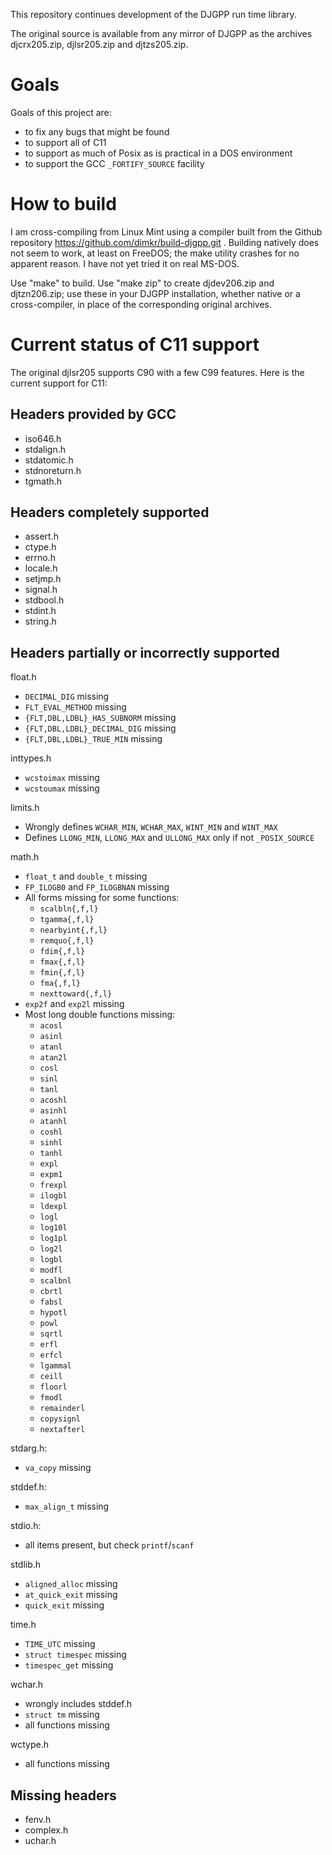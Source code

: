 This repository continues development of the DJGPP run time library.

The original source is available from any mirror of DJGPP as the archives
djcrx205.zip, djlsr205.zip and djtzs205.zip.

Goals
=====

Goals of this project are:

* to fix any bugs that might be found
* to support all of C11
* to support as much of Posix as is practical in a DOS environment
* to support the GCC `_FORTIFY_SOURCE` facility

How to build
============

I am cross-compiling from Linux Mint using a compiler built from the Github
repository https://github.com/dimkr/build-djgpp.git . Building natively does
not seem to work, at least on FreeDOS; the make utility crashes for no apparent
reason. I have not yet tried it on real MS-DOS.

Use "make" to build. Use "make zip" to create djdev206.zip and djtzn206.zip;
use these in your DJGPP installation, whether native or a cross-compiler, in
place of the corresponding original archives.

Current status of C11 support
=============================

The original djlsr205 supports C90 with a few C99 features. Here is the current
support for C11:

Headers provided by GCC
-----------------------
* iso646.h
* stdalign.h
* stdatomic.h
* stdnoreturn.h
* tgmath.h

Headers completely supported
----------------------------
* assert.h
* ctype.h
* errno.h
* locale.h
* setjmp.h
* signal.h
* stdbool.h
* stdint.h
* string.h

Headers partially or incorrectly supported
------------------------------------------
float.h
* `DECIMAL_DIG` missing
* `FLT_EVAL_METHOD` missing
* `{FLT,DBL,LDBL}_HAS_SUBNORM` missing
* `{FLT,DBL,LDBL}_DECIMAL_DIG` missing
* `{FLT,DBL,LDBL}_TRUE_MIN` missing

inttypes.h
* `wcstoimax` missing
* `wcstoumax` missing

limits.h
* Wrongly defines `WCHAR_MIN`, `WCHAR_MAX`, `WINT_MIN` and `WINT_MAX`
* Defines `LLONG_MIN`, `LLONG_MAX` and `ULLONG_MAX` only if not `_POSIX_SOURCE`

math.h
* `float_t` and `double_t` missing
* `FP_ILOGB0` and `FP_ILOGBNAN` missing
* All forms missing for some functions:
  * `scalbln{,f,l}`
  * `tgamma{,f,l}`
  * `nearbyint{,f,l}`
  * `remquo{,f,l}`
  * `fdim{,f,l}`
  * `fmax{,f,l}`
  * `fmin{,f,l}`
  * `fma{,f,l}`
  * `nexttoward{,f,l}`
* `exp2f` and `exp2l` missing
* Most long double functions missing:
  * `acosl`
  * `asinl`
  * `atanl`
  * `atan2l`
  * `cosl`
  * `sinl`
  * `tanl`
  * `acoshl`
  * `asinhl`
  * `atanhl`
  * `coshl`
  * `sinhl`
  * `tanhl`
  * `expl`
  * `expm1`
  * `frexpl`
  * `ilogbl`
  * `ldexpl`
  * `logl`
  * `log10l`
  * `log1pl`
  * `log2l`
  * `logbl`
  * `modfl`
  * `scalbnl`
  * `cbrtl`
  * `fabsl`
  * `hypotl`
  * `powl`
  * `sqrtl`
  * `erfl`
  * `erfcl`
  * `lgammal`
  * `ceill`
  * `floorl`
  * `fmodl`
  * `remainderl`
  * `copysignl`
  * `nextafterl`

stdarg.h:
* `va_copy` missing

stddef.h:
* `max_align_t` missing

stdio.h:
* all items present, but check `printf`/`scanf`

stdlib.h
* `aligned_alloc` missing
* `at_quick_exit` missing
* `quick_exit` missing

time.h
* `TIME_UTC` missing
* `struct timespec` missing
* `timespec_get` missing

wchar.h
* wrongly includes stddef.h
* `struct tm` missing
* all functions missing

wctype.h
* all functions missing

Missing headers
---------------
* fenv.h
* complex.h
* uchar.h

